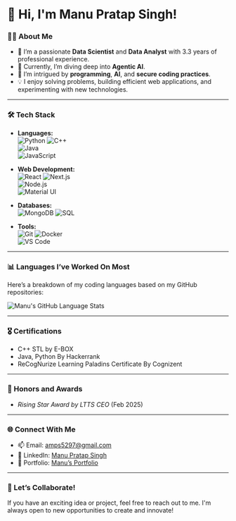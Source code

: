 # 👋 Hi, I'm Manu Pratap Singh!  

### 👨‍💻 About Me
- 🔭 I’m a passionate **Data Scientist** and **Data Analyst** with 3.3 years of professional experience.
- 🌱 Currently, I’m diving deep into **Agentic AI**.
- 👀 I’m intrigued by **programming**, **AI**, and **secure coding practices**.
- 💡 I enjoy solving problems, building efficient web applications, and experimenting with new technologies.

---

### 🛠 Tech Stack
- **Languages:**  
  ![Python](https://img.shields.io/badge/Python-3776AB?style=for-the-badge&logo=python&logoColor=white) 
  ![C++](https://img.shields.io/badge/C++-00599C?style=for-the-badge&logo=cplusplus&logoColor=white)  
  ![Java](https://img.shields.io/badge/Java-007396?style=for-the-badge&logo=java&logoColor=white)  
  ![JavaScript](https://img.shields.io/badge/JavaScript-F7DF1E?style=for-the-badge&logo=javascript&logoColor=black)

- **Web Development:**  
  ![React](https://img.shields.io/badge/React-61DAFB?style=for-the-badge&logo=react&logoColor=black) 
  ![Next.js](https://img.shields.io/badge/Next.js-000000?style=for-the-badge&logo=next.js&logoColor=white)  
  ![Node.js](https://img.shields.io/badge/Node.js-339933?style=for-the-badge&logo=nodedotjs&logoColor=white)  
  ![Material UI](https://img.shields.io/badge/Material--UI-0081CB?style=for-the-badge&logo=mui&logoColor=white)

- **Databases:**  
  ![MongoDB](https://img.shields.io/badge/MongoDB-47A248?style=for-the-badge&logo=mongodb&logoColor=white) 
  ![SQL](https://img.shields.io/badge/SQL-4479A1?style=for-the-badge&logo=postgresql&logoColor=white)

- **Tools:**  
  ![Git](https://img.shields.io/badge/Git-F05032?style=for-the-badge&logo=git&logoColor=white) 
  ![Docker](https://img.shields.io/badge/Docker-2496ED?style=for-the-badge&logo=docker&logoColor=white)  
  ![VS Code](https://img.shields.io/badge/VS%20Code-007ACC?style=for-the-badge&logo=visualstudiocode&logoColor=white)

---
### 📊 Languages I’ve Worked On Most
Here’s a breakdown of my coding languages based on my GitHub repositories:

![Manu's GitHub Language Stats](https://github-readme-stats.vercel.app/api/top-langs/?username=manu9458&layout=compact&theme=radical)

-----------------------

### 🎖 Certifications
- C++ STL by E-BOX
- Java, Python By Hackerrank
- ReCogNurize Learning Paladins Certificate By Cognizent
-----------------------

### 🏅 Honors and Awards
- *Rising Star Award by LTTS CEO* (Feb 2025)
--------------------

### 🌐 Connect With Me
- 📫 Email: [amps5297@gmail.com](mailto:amps5297@gmail.com)  
- 💼 LinkedIn: [Manu Pratap Singh](https://www.linkedin.com/in/manupratapsingh)  
- 📁 Portfolio: [Manu’s Portfolio](https://manupratapsingh9458.netlify.app/)

---


### 💬 Let’s Collaborate!
If you have an exciting idea or project, feel free to reach out to me. I'm always open to new opportunities to create and innovate!
